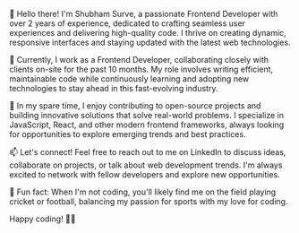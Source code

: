 👋 Hello there! I'm Shubham Surve, a passionate Frontend Developer with over 2 years of experience, dedicated to crafting seamless user experiences and delivering high-quality code. I thrive on creating dynamic, responsive interfaces and staying updated with the latest web technologies.

💼 Currently, I work as a Frontend Developer, collaborating closely with clients on-site for the past 10 months. My role involves writing efficient, maintainable code while continuously learning and adopting new technologies to stay ahead in this fast-evolving industry.

🚀 In my spare time, I enjoy contributing to open-source projects and building innovative solutions that solve real-world problems. I specialize in JavaScript, React, and other modern frontend frameworks, always looking for opportunities to explore emerging trends and best practices.

📫 Let's connect! Feel free to reach out to me on LinkedIn to discuss ideas, collaborate on projects, or talk about web development trends. I'm always excited to network with fellow developers and explore new opportunities.

🌱 Fun fact: When I'm not coding, you'll likely find me on the field playing cricket or football, balancing my passion for sports with my love for coding.

Happy coding! 🚀✨
